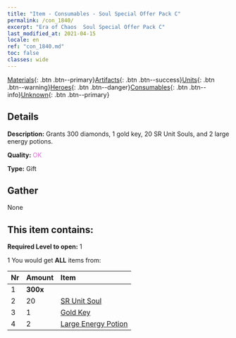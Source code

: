 ```yaml
---
title: "Item - Consumables - Soul Special Offer Pack C"
permalink: /con_1840/
excerpt: "Era of Chaos  Soul Special Offer Pack C"
last_modified_at: 2021-04-15
locale: en
ref: "con_1840.md"
toc: false
classes: wide
---
```

 [Materials](/Items/){: .btn .btn--primary}[Artifacts](/Items/Artifacts/){: .btn .btn--success}[Units](/Items/Units/){: .btn .btn--warning}[Heroes](/Items/Heroes/){: .btn .btn--danger}[Consumables](/Items/Consumables/){: .btn .btn--info}[Unknown](/Items/Unknown/){: .btn .btn--primary}

## Details
 **Description:** Grants 300 diamonds, 1 gold key, 20 SR Unit Souls, and 2 large energy potions.

 **Quality:** <span style="color: #DA70D6">OK</span>

 **Type:** Gift

## Gather

  None

## This item contains:

 **Required Level to open:** 1

 1 You would get **ALL** items  from:

  | Nr | Amount |     Item    |
  |:---|:-------|:------------|
  | 1 |  **300x** | <i class="fas fa-gem"/> |  | 
  | 2 | 20 | [SR Unit Soul](/Items/con_534/) |  | 
  | 3 | 1 | [Gold Key](/Items/con_783/) |  | 
  | 4 | 2 | [Large Energy Potion](/Items/con_706/) |  | 
